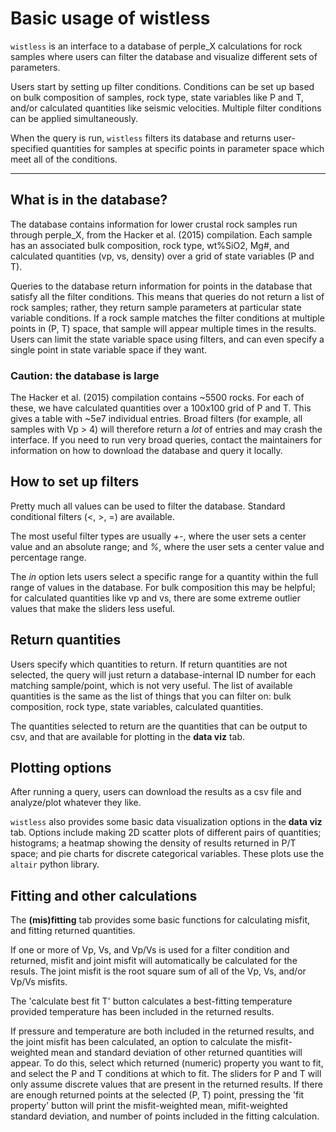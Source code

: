 # Basic usage of wistless
`wistless` is an interface to a database of perple\_X calculations for rock samples where users can filter the database and visualize different sets of parameters.

Users start by setting up filter conditions. Conditions can be set up based on bulk composition of samples, rock type, state variables like P and T, and/or calculated quantities like seismic velocities. Multiple filter conditions can be applied simultaneously. 

When the query is run, `wistless` filters its database and returns user-specified quantities for samples at specific points in parameter space which meet all of the conditions.

***

## What is in the database?
The database contains information for lower crustal rock samples run through perple\_X, from the Hacker et al. (2015) compilation. Each sample has an associated bulk composition, rock type, wt%SiO2, Mg#, and calculated quantities (vp, vs, density) over a grid of state variables (P and T). 

Queries to the database return information for points in the database that satisfy all the filter conditions. This means that queries do not return a list of rock samples; rather, they return sample parameters at particular state variable conditions. If a rock sample matches the filter conditions at multiple points in (P, T) space, that sample will appear multiple times in the results. Users can limit the state variable space using filters, and can even specify a single point in state variable space if they want.

### Caution: the database is large
The Hacker et al. (2015) compilation contains ~5500 rocks. For each of these, we have calculated quantities over a 100x100 grid of P and T. This gives a table with ~5e7 individual entries. Broad filters (for example, all samples with Vp > 4) will therefore return a *lot* of entries and may crash the interface. If you need to run very broad queries, contact the maintainers for information on how to download the database and query it locally.

## How to set up filters
Pretty much all values can be used to filter the database. Standard conditional filters (<, >, =) are available.

The most useful filter types are usually *+-*, where the user sets a center value and an absolute range; and *%*, where the user sets a center value and percentage range. 

The *in* option lets users select a specific range for a quantity within the full range of values in the database. For bulk composition this may be helpful; for calculated quantities like vp and vs, there are some extreme outlier values that make the sliders less useful.

## Return quantities
Users specify which quantities to return. If return quantities are not selected, the query will just return a database-internal ID number for each matching sample/point, which is not very useful. The list of available quantities is the same as the list of things that you can filter on: bulk composition, rock type, state variables, calculated quantities. 

The quantities selected to return are the quantities that can be output to csv, and that are available for plotting in the **data viz** tab.

## Plotting options
After running a query, users can download the results as a csv file and analyze/plot whatever they like. 

`wistless` also provides some basic data visualization options in the **data viz** tab. Options include making 2D scatter plots of different pairs of quantities; histograms; a heatmap showing the density of results returned in P/T space; and pie charts for discrete categorical variables. These plots use the `altair` python library.

## Fitting and other calculations
The **(mis)fitting** tab provides some basic functions for calculating misfit, and fitting returned quantities.

If one or more of Vp, Vs, and Vp/Vs is used for a filter condition and returned, misfit and joint misfit will automatically be calculated for the resuls. The joint misfit is the root square sum of all of the Vp, Vs, and/or Vp/Vs misfits.

The 'calculate best fit T' button calculates a best-fitting temperature provided temperature has been included in the returned results.

If pressure and temperature are both included in the returned results, and the joint misfit has been calculated, an option to calculate the misfit-weighted mean and standard deviation of other returned quantities will appear. To do this, select which returned (numeric) property you want to fit, and select the P and T conditions at which to fit. The sliders for P and T will only assume discrete values that are present in the returned results. If there are enough returned points at the selected (P, T) point, pressing the 'fit property' button will print the misfit-weighted mean, mifit-weighted standard deviation, and number of points included in the fitting calculation.

